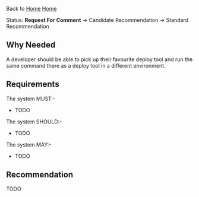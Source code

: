 Back to [Home](Home)
[Home](Home)

Status: **Request For Comment** -> Candidate Recommendation -> Standard Recommendation

## Why Needed

A developer should be able to pick up their favourite deploy tool and run the same command there as a deploy tool in a different environment.

## Requirements

The system MUST:-

- TODO

The system SHOULD:-

- TODO

The system MAY:-

- TODO

## Recommendation

TODO